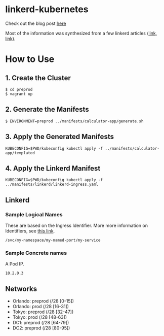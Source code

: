 # linkerd-kubernetes

Check out the blog post [here](https://medium.com/@jeffzzq/modeling-environments-with-linkerd-ingress-part-1-2-d6f2a8aa48c5)

Most of the information was synthesized from a few linkerd articles ([link](https://blog.buoyant.io/2017/04/06/a-service-mesh-for-kubernetes-part-viii-linkerd-as-an-ingress-controller/), [link](https://blog.buoyant.io/2016/05/04/real-world-microservices-when-services-stop-playing-well-and-start-getting-real/)).

# How to Use

## 1. Create the Cluster

```
$ cd preprod
$ vagrant up
```

## 2. Generate the Manifests

```
$ ENVIRONMENT=preprod ../manifests/calculator-app/generate.sh
```

## 3. Apply the Generated Manifests

```
KUBECONFIG=$PWD/kubeconfig kubectl apply -f ../manifests/calculator-app/templated
```

## 4. Apply the Linkerd Manifest

```
KUBECONFIG=$PWD/kubeconfig kubectl apply -f ../manifests/linkerd/linkerd-ingress.yaml
```

## Linkerd

### Sample Logical Names

These are based on the Ingress Identifier. More more information on Identifiers, see [this link](https://linkerd.io/in-depth/routing/).

```
/svc/my-namespace/my-named-port/my-service
```

### Sample Concrete names

A Pod IP.

```
10.2.0.3
```

## Networks

* Orlando: preprod (/28 [0-15])
* Orlando: prod (/28 [16-31])
* Tokyo: preprod (/28 [32-47])
* Tokyo: prod (/28 [48-63])
* DC1: preprod (/28 [64-79])
* DC2: preprod (/28 [80-95])
